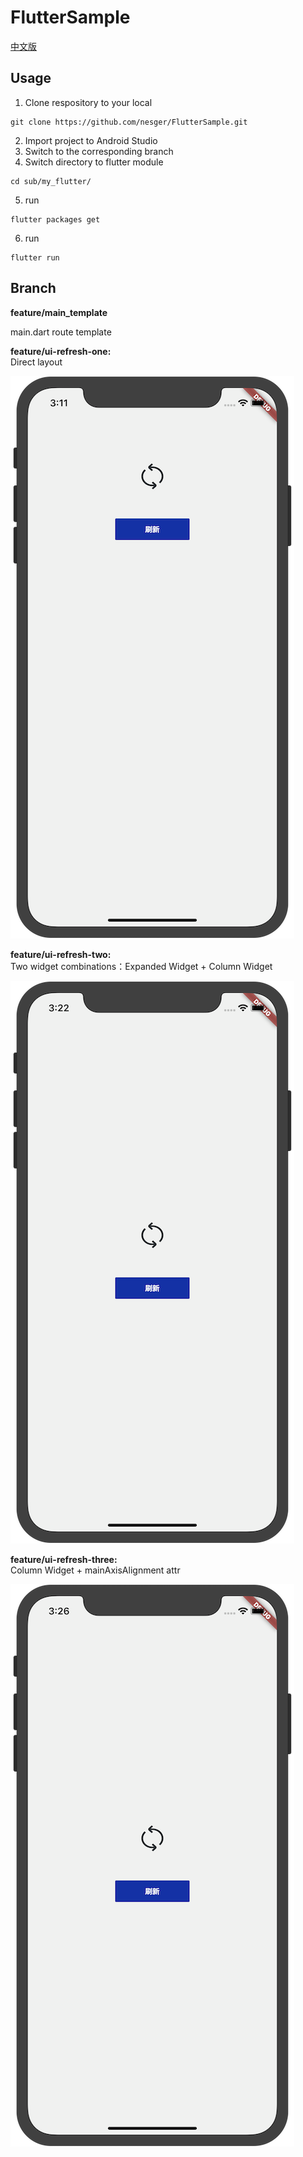 # FlutterSample

[中文版](./README-zh-CN.md)

## Usage

1. Clone respository to your local 

```
git clone https://github.com/nesger/FlutterSample.git
```

2. Import project to Android Studio  
3. Switch to the corresponding branch  
4. Switch directory to flutter module 

```
cd sub/my_flutter/
```

5. run 

```
flutter packages get
```

6. run

```
flutter run
```

## Branch

**feature/main_template**

main.dart route template

**feature/ui-refresh-one:**  
Direct layout

![](./ext_res/ui-refresh-one.png)

**feature/ui-refresh-two:**  
Two widget combinations：Expanded Widget + Column Widget

![](./ext_res/ui-refresh-two.png)

**feature/ui-refresh-three:**  
Column Widget + mainAxisAlignment attr

![](./ext_res/ui-refresh-three.png)
